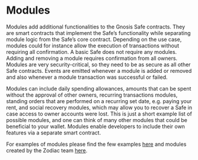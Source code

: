 # Modules

Modules add additional functionalities to the Gnosis Safe contracts. They are smart contracts that implement the Safe’s functionality while separating module logic from the Safe’s core contract. Depending on the use case, modules could for instance allow the execution of transactions without requiring all confirmation. A basic Safe does not require any modules. Adding and removing a module requires confirmation from all owners. Modules are very security-critical, so they need to be as secure as all other Safe contracts. Events are emitted whenever a module is added or removed and also whenever a module transaction was successful or failed.

Modules can include daily spending allowances, amounts that can be spent without the approval of other owners, recurring transactions modules, standing orders that are performed on a recurring set date, e.g. paying your rent, and social recovery modules, which may allow you to recover a Safe in case access to owner accounts were lost. This is just a short example list of possible modules, and one can think of many other modules that could be beneficial to your wallet. Modules enable developers to include their own features via a separate smart contract.

For examples of modules please find the few examples [here](https://github.com/gnosis/safe-modules) and modules created by the Zodiac team [here](https://github.com/gnosis/zodiac#modules). 



